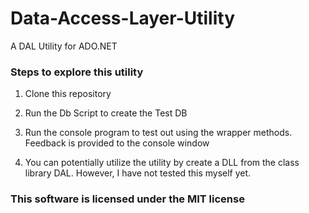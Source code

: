 # Data-Access-Layer-Utility
A DAL Utility for ADO.NET

### Steps to explore this utility #
1. Clone this repository

2. Run the Db Script to create the Test DB

3. Run the console program to test out using the wrapper methods. Feedback is provided to the console window

4. You can potentially utilize the utility by create a DLL from the class library DAL. However, I have not tested this myself yet.

### This software is licensed under the MIT license
